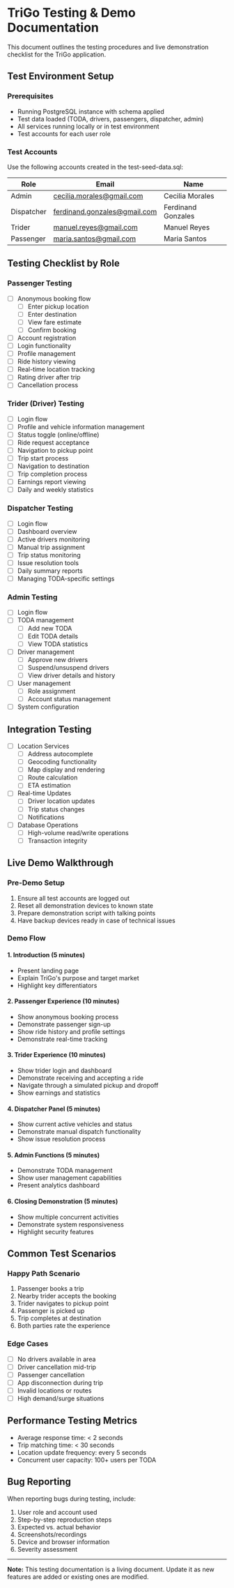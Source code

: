 # TriGo Testing & Demo Documentation

This document outlines the testing procedures and live demonstration checklist for the TriGo application.

## Test Environment Setup

### Prerequisites
- Running PostgreSQL instance with schema applied
- Test data loaded (TODA, drivers, passengers, dispatcher, admin)
- All services running locally or in test environment
- Test accounts for each user role

### Test Accounts
Use the following accounts created in the test-seed-data.sql:

| Role | Email | Name |
|------|-------|------|
| Admin | cecilia.morales@gmail.com | Cecilia Morales |
| Dispatcher | ferdinand.gonzales@gmail.com | Ferdinand Gonzales |
| Trider | manuel.reyes@gmail.com | Manuel Reyes |
| Passenger | maria.santos@gmail.com | Maria Santos |

## Testing Checklist by Role

### Passenger Testing
- [ ] Anonymous booking flow
  - [ ] Enter pickup location
  - [ ] Enter destination
  - [ ] View fare estimate
  - [ ] Confirm booking
- [ ] Account registration
- [ ] Login functionality
- [ ] Profile management
- [ ] Ride history viewing
- [ ] Real-time location tracking
- [ ] Rating driver after trip
- [ ] Cancellation process

### Trider (Driver) Testing
- [ ] Login flow
- [ ] Profile and vehicle information management
- [ ] Status toggle (online/offline)
- [ ] Ride request acceptance
- [ ] Navigation to pickup point
- [ ] Trip start process
- [ ] Navigation to destination
- [ ] Trip completion process
- [ ] Earnings report viewing
- [ ] Daily and weekly statistics

### Dispatcher Testing
- [ ] Login flow
- [ ] Dashboard overview
- [ ] Active drivers monitoring
- [ ] Manual trip assignment
- [ ] Trip status monitoring
- [ ] Issue resolution tools
- [ ] Daily summary reports
- [ ] Managing TODA-specific settings

### Admin Testing
- [ ] Login flow
- [ ] TODA management
  - [ ] Add new TODA
  - [ ] Edit TODA details
  - [ ] View TODA statistics
- [ ] Driver management
  - [ ] Approve new drivers
  - [ ] Suspend/unsuspend drivers
  - [ ] View driver details and history
- [ ] User management
  - [ ] Role assignment
  - [ ] Account status management
- [ ] System configuration

## Integration Testing

- [ ] Location Services
  - [ ] Address autocomplete
  - [ ] Geocoding functionality
  - [ ] Map display and rendering
  - [ ] Route calculation
  - [ ] ETA estimation
- [ ] Real-time Updates
  - [ ] Driver location updates
  - [ ] Trip status changes
  - [ ] Notifications
- [ ] Database Operations
  - [ ] High-volume read/write operations
  - [ ] Transaction integrity

## Live Demo Walkthrough

### Pre-Demo Setup
1. Ensure all test accounts are logged out
2. Reset all demonstration devices to known state
3. Prepare demonstration script with talking points
4. Have backup devices ready in case of technical issues

### Demo Flow

#### 1. Introduction (5 minutes)
- Present landing page
- Explain TriGo's purpose and target market
- Highlight key differentiators

#### 2. Passenger Experience (10 minutes)
- Show anonymous booking process
- Demonstrate passenger sign-up
- Show ride history and profile settings
- Demonstrate real-time tracking

#### 3. Trider Experience (10 minutes)
- Show trider login and dashboard
- Demonstrate receiving and accepting a ride
- Navigate through a simulated pickup and dropoff
- Show earnings and statistics

#### 4. Dispatcher Panel (5 minutes)
- Show current active vehicles and status
- Demonstrate manual dispatch functionality
- Show issue resolution process

#### 5. Admin Functions (5 minutes)
- Demonstrate TODA management
- Show user management capabilities
- Present analytics dashboard

#### 6. Closing Demonstration (5 minutes)
- Show multiple concurrent activities
- Demonstrate system responsiveness
- Highlight security features

## Common Test Scenarios

### Happy Path Scenario
1. Passenger books a trip
2. Nearby trider accepts the booking
3. Trider navigates to pickup point
4. Passenger is picked up
5. Trip completes at destination
6. Both parties rate the experience

### Edge Cases
- [ ] No drivers available in area
- [ ] Driver cancellation mid-trip
- [ ] Passenger cancellation
- [ ] App disconnection during trip
- [ ] Invalid locations or routes
- [ ] High demand/surge situations

## Performance Testing Metrics
- Average response time: < 2 seconds
- Trip matching time: < 30 seconds
- Location update frequency: every 5 seconds
- Concurrent user capacity: 100+ users per TODA

## Bug Reporting

When reporting bugs during testing, include:
1. User role and account used
2. Step-by-step reproduction steps
3. Expected vs. actual behavior
4. Screenshots/recordings
5. Device and browser information
6. Severity assessment

---

**Note:** This testing documentation is a living document. Update it as new features are added or existing ones are modified. 